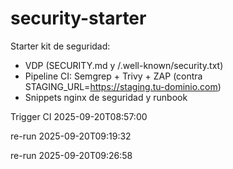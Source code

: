 ﻿# security-starter

Starter kit de seguridad:
- VDP (SECURITY.md y /.well-known/security.txt)
- Pipeline CI: Semgrep + Trivy + ZAP (contra STAGING_URL=https://staging.tu-dominio.com)
- Snippets nginx de seguridad y runbook

Trigger CI 2025-09-20T08:57:00

re-run 2025-09-20T09:19:32

re-run 2025-09-20T09:26:58
